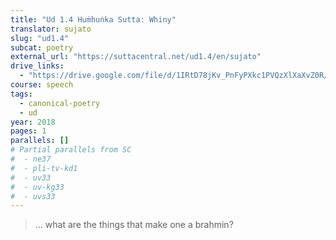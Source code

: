 ```yaml
---
title: "Ud 1.4 Huṁhuṅka Sutta: Whiny"
translator: sujato
slug: "ud1.4"
subcat: poetry
external_url: "https://suttacentral.net/ud1.4/en/sujato"
drive_links:
  - "https://drive.google.com/file/d/1IRtD78jKv_PnFyPXkc1PVQzXlXaXvZ0R/view?usp=drivesdk"
course: speech
tags:
  - canonical-poetry
  - ud
year: 2018
pages: 1
parallels: []
# Partial parallels from SC
#  - ne37
#  - pli-tv-kd1
#  - uv33
#  - uv-kg33
#  - uvs33
---
```


> … what are the things that make one a brahmin?
